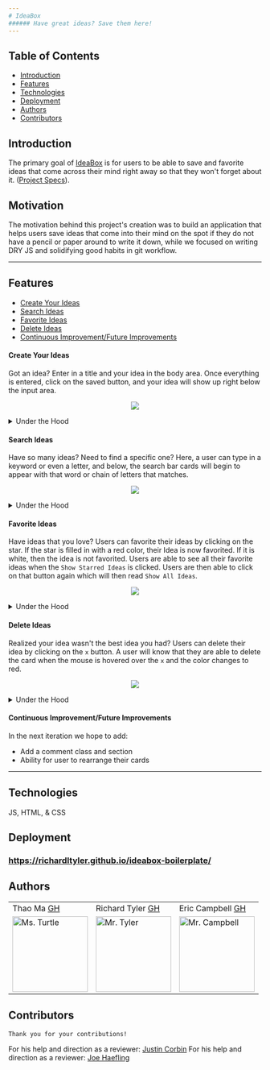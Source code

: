```yaml
---
# IdeaBox
###### Have great ideas? Save them here!
---
```

## Table of Contents
* [Introduction](#introduction)
* [Features](#features)
* [Technologies](#technologies)
* [Deployment](#deployment)
* [Authors](#authors)
* [Contributors](#contributors)

## Introduction
The primary goal of [IdeaBox](https://github.com/richardltyler/ideabox-boilerplate) is for users to be able to save and favorite ideas that come across their mind right away so that they won't forget about it. ([Project Specs](https://frontend.turing.io/projects/module-1/ideabox-group.html)).

## Motivation
The motivation behind this project's creation was to build an application that helps users save ideas that come into their mind on the spot if they do not have a pencil or paper around to write it down, while we focused on writing DRY JS and solidifying good habits in git workflow.

---

## Features
* [Create Your Ideas](#Create-Your-Ideas)
* [Search Ideas](#Search-Ideas)
* [Favorite Ideas](#Favorite-Ideas)
* [Delete Ideas](#Delete-Ideas)
* [Continuous Improvement/Future Improvements](#Continuous-Improvement/Future-Improvements)

#### Create Your Ideas
Got an idea? Enter in a title and your idea in the body area. Once everything is entered, click on the saved button, and your idea will show up right below the input area.
<p align = "center">
<img src="https://media.giphy.com/media/2OLnbrlVMtIplb5PWj/giphy.gif">
</p>

  <details>
    <summary>Under the Hood</summary>
    Using querySelector and `.value`, we take the user inputs we created and a function and interpolate the HTML to create the card with the users inputs from both the title field and body field. User must input text into both fields before the button will be clickable.
  </details>

#### Search Ideas
Have so many ideas? Need to find a specific one? Here, a user can type in a keyword or even a letter, and below, the search bar cards will begin to appear with that word or chain of letters that matches.
<p align = "center">
<img src="https://media.giphy.com/media/wLqHY54ouAi2GmeOGy/giphy.gif">
</p>
    <details>
      <summary>Under the Hood</summary>
      First a querySelector is used to access the search bar from HTML. Next by using `.value`, we can now take user input. Then by using a for loop, JS will go through our array, and using the method of `include`, we can search for any cards that include what the user input has typed in and add it to our new array of `matchIdea` to populate all matching cards.
    </details>

#### Favorite Ideas
Have ideas that you love? Users can favorite their ideas by clicking on the star. If the star is filled in with a red color, their Idea is now favorited. If it is white, then the idea is not favorited. Users are able to see all their favorite ideas when the `Show Starred Ideas` is clicked. Users are then able to click on that button again which will then read `Show All Ideas`.
<p align = "center">
<img src="https://media.giphy.com/media/tJcd1EsG3GUGBID5Gd/giphy.gif">
</p>
  <details>
    <summary>Under the Hood</summary>
    Using an event listener on the star, when it is clicked, our function  `favoriteCard` is invoked and within this function we are using event delegation to change the image source of the star as well as the className and changing our star value from our idea class from false to true and vice versa for unfavoriting a star.
  </details>

#### Delete Ideas
Realized your idea wasn't the best idea you had? Users can delete their idea by clicking on the `x` button. A user will know that they are able to delete the card when the mouse is hovered over the `x` and the color changes to red.
<p align = "center">
<img src="https://media.giphy.com/media/o6J9c88dLv96QZRuru/giphy.gif">
</p>
  <details>
    <summary>Under the Hood</summary>
     Using an event listener on the `x`, when it is clicked on, our function `deleteCard` is invoked, and within this function we are using event delegation to target the card's unique id. We are saying if that unique id is strictly equal to one another we are going to remove it from our array. After we remove it from our array, we are updating our local storage to show the updated array.
  </details>

#### Continuous Improvement/Future Improvements
 In the next iteration we hope to add:
  * Add a comment class and section
  * Ability for user to rearrange their cards
---

## Technologies
JS, HTML, & CSS

## Deployment
### https://richardltyler.github.io/ideabox-boilerplate/
## Authors
<table>
    <tr>
        <td> Thao Ma <a href="https://github.com/thaomonster">GH</td>
        <td> Richard Tyler <a href="https://github.com/richardltyler">GH</td>
        <td> Eric Campbell <a href="https://github.com/mainlyetcetera">GH</td>
    </tr>
<td><img src="https://avatars3.githubusercontent.com/u/67611512?s=400&u=ef3bac38d4f7d6d8a899d26ce1f0eb169f11bb9b&v=4" alt="Ms. Turtle"
 width="150" height="auto" /></td>
 <td><img src="https://avatars3.githubusercontent.com/u/70095063?s=460&u=39c274f1a2fbb88cc013de61aa8307596a988255&v=4" alt="Mr. Tyler"
 width="150" height="auto" /></td>
 <td><img src="https://avatars0.githubusercontent.com/u/70294115?s=460&u=b24fae5febb30e7d1c9507c51ee760dba5e396e5&v=4" alt="Mr. Campbell"
 width="150" height="auto" /></td>
</table>

## Contributors
    Thank you for your contributions!
For his help and direction as a reviewer: <a href="https://github.com/Corbinj22">Justin Corbin</a>
For his help and direction as a reviewer: <a href="https://github.com/Josephhaefling ">Joe Haefling</a>
